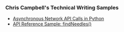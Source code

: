 ### Chris Campbell's Technical Writing Samples
- [Asynchronous Network API Calls in Python](https://github.com/lovelycam/writing/blob/main/asyncApiCallsPython.md)
- [API Reference Sample: findNeedles()](https://github.com/lovelycam/writing/blob/main/findNeedlesAPIReference.md)
